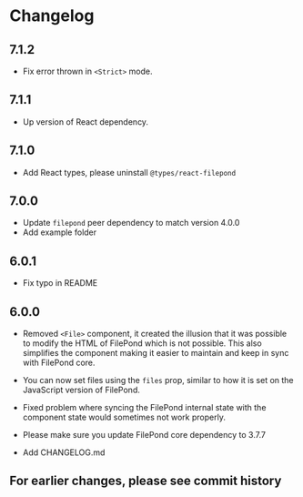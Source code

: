 # Changelog

## 7.1.2

- Fix error thrown in `<Strict>` mode.

## 7.1.1

- Up version of React dependency.

## 7.1.0

- Add React types, please uninstall `@types/react-filepond`

## 7.0.0

- Update `filepond` peer dependency to match version 4.0.0
- Add example folder

## 6.0.1

- Fix typo in README

## 6.0.0

- Removed `<File>` component, it created the illusion that it was possible to modify the HTML of FilePond which is not possible. This also simplifies the component making it easier to maintain and keep in sync with FilePond core.

- You can now set files using the `files` prop, similar to how it is set on the JavaScript version of FilePond.

- Fixed problem where syncing the FilePond internal state with the component state would sometimes not work properly.

- Please make sure you update FilePond core dependency to 3.7.7

- Add CHANGELOG.md

## For earlier changes, please see commit history
